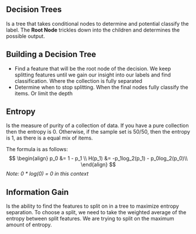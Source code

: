 ## Decision Trees
Is a tree that takes conditional nodes to determine and potential classify the label. The **Root Node** trickles down into the children and determines the possible output.

## Building a Decision Tree
* Find a feature that will be the root node of the decision. We keep splitting features until we gain our insight into our labels and find classification. Where the collection is fully separated 
* Determine when to stop splitting. When the final nodes fully classify the items. Or limit the depth

## Entropy
Is the measure of purity of a collection of data. If you have a pure collection then the entropy is 0. Otherwise, if the sample set is 50/50, then the entropy is 1, as there is a equal mix of items.

The formula is as follows:
$$
\begin{align}
p_0 &= 1 - p_1 \\
H(p_1) &= -p_1log_2(p_1) - p_0log_2(p_0)\\
\end{align}
$$
_Note: 0 * log(0) = 0 in this context_

## Information Gain
Is the ability to find the features to split on in a tree to maximize entropy separation.
To choose a split, we need to take the weighted average of the entropy between split features. We are trying to split on the maximum amount of entropy.
